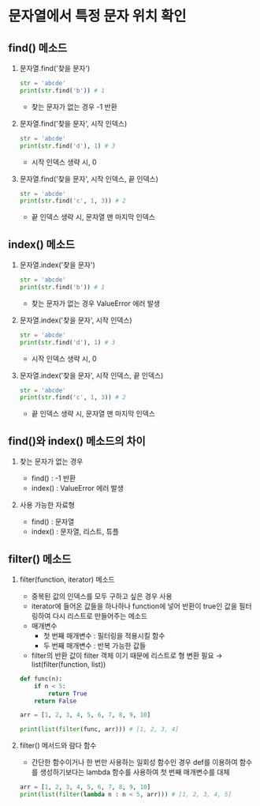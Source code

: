 # 문자열에서 특정 문자 위치 확인

## find() 메소드
1. 문자열.find('찾을 문자')
    ```python
    str = 'abcde'
    print(str.find('b')) # 1
    ```
    - 찾는 문자가 없는 경우 -1 반환

2. 문자열.find('찾을 문자', 시작 인덱스)
    ```python
    str = 'abcde'
    print(str.find('d'), 1) # 3
    ```
    - 시작 인덱스 생략 시, 0

3. 문자열.find('찾을 문자', 시작 인덱스, 끝 인덱스)
    ```python
    str = 'abcde'
    print(str.find('c', 1, 3)) # 2
    ```
    - 끝 인덱스 생략 시, 문자열 맨 마지막 인덱스

## index() 메소드
1. 문자열.index('찾을 문자')
    ```python
    str = 'abcde'
    print(str.find('b')) # 1
    ```
    - 찾는 문자가 없는 경우 ValueError 에러 발생

2. 문자열.index('찾을 문자', 시작 인덱스)
    ```python
    str = 'abcde'
    print(str.find('d'), 1) # 3
    ```
    - 시작 인덱스 생략 시, 0

3. 문자열.index('찾을 문자', 시작 인덱스, 끝 인덱스)
    ```python
    str = 'abcde'
    print(str.find('c', 1, 3)) # 2
    ```
    - 끝 인덱스 생략 시, 문자열 맨 마지막 인덱스

## find()와 index() 메소드의 차이
1. 찾는 문자가 없는 경우
    - find() : -1 반환
    - index() : ValueError 에러 발생

2. 사용 가능한 자료형
    - find() : 문자열
    - index() : 문자열, 리스트, 튜플

## filter() 메소드
1. filter(function, iterator) 메소드
    - 중복된 값의 인덱스를 모두 구하고 싶은 경우 사용
    - iterator에 들어온 값들을 하나하나 function에 넣어 반환이 true인 값을 필터링하여 다시 리스트로 만들어주는 메소드
    - 매개변수
        - 첫 번째 매개변수 : 필터링을 적용시킬 함수
        - 두 번째 매개변수 : 반복 가능한 값들
    - filter의 반환 값이 filter 객체 이기 때문에 리스트로 형 변환 필요 → list(filter(function, list))
    ```python
    def func(n):
        if n < 5:
            return True
        return False

    arr = [1, 2, 3, 4, 5, 6, 7, 8, 9, 10]

    print(list(filter(func, arr))) # [1, 2, 3, 4]
    ```

2. filter() 메서드와 람다 함수
    - 간단한 함수이거나 한 번만 사용하는 일회성 함수인 경우 def를 이용하여 함수를 생성하기보다는 lambda 함수를 사용하여 첫 번째 매개변수를 대체
    ```python
    arr = [1, 2, 3, 4, 5, 6, 7, 8, 9, 10]
    print(list(filter(lambda n : n < 5, arr))) # [1, 2, 3, 4, 5]
    ```
